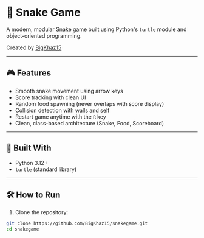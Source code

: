 # 🐍 Snake Game

A modern, modular Snake game built using Python's `turtle` module and object-oriented programming.

Created by [BigKhaz15](https://github.com/BigKhaz15)

---

## 🎮 Features

- Smooth snake movement using arrow keys
- Score tracking with clean UI
- Random food spawning (never overlaps with score display)
- Collision detection with walls and self
- Restart game anytime with the `R` key
- Clean, class-based architecture (Snake, Food, Scoreboard)

---

## 🧠 Built With

- Python 3.12+
- `turtle` (standard library)

---

## 🛠 How to Run

1. Clone the repository:

```bash
git clone https://github.com/BigKhaz15/snakegame.git
cd snakegame